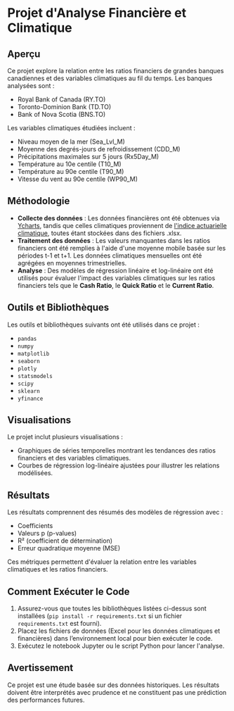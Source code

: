 # Projet d'Analyse Financière et Climatique

## Aperçu
Ce projet explore la relation entre les ratios financiers de grandes banques canadiennes et des variables climatiques au fil du temps. Les banques analysées sont :
- Royal Bank of Canada (RY.TO)
- Toronto-Dominion Bank (TD.TO)
- Bank of Nova Scotia (BNS.TO)

Les variables climatiques étudiées incluent :
- Niveau moyen de la mer (Sea_Lvl_M)
- Moyenne des degrés-jours de refroidissement (CDD_M)
- Précipitations maximales sur 5 jours (Rx5Day_M)
- Température au 10e centile (T10_M)
- Température au 90e centile (T90_M)
- Vitesse du vent au 90e centile (WP90_M)

## Méthodologie
- **Collecte des données** : Les données financières ont été obtenues via [Ycharts](https://ycharts.com/stocks), tandis que celles climatiques proviennent de [l'indice actuarielle climatique](https://actuariesclimateindex.org/home/), toutes étant stockées dans des fichiers .xlsx.
- **Traitement des données** : Les valeurs manquantes dans les ratios financiers ont été remplies à l'aide d'une moyenne mobile basée sur les périodes t-1 et t+1. Les données climatiques mensuelles ont été agrégées en moyennes trimestrielles.
- **Analyse** : Des modèles de régression linéaire et log-linéaire ont été utilisés pour évaluer l'impact des variables climatiques sur les ratios financiers tels que le **Cash Ratio**, le **Quick Ratio** et le **Current Ratio**.

## Outils et Bibliothèques
Les outils et bibliothèques suivants ont été utilisés dans ce projet :
- `pandas`
- `numpy`
- `matplotlib`
- `seaborn`
- `plotly`
- `statsmodels`
- `scipy`
- `sklearn`
- `yfinance`

## Visualisations
Le projet inclut plusieurs visualisations :
- Graphiques de séries temporelles montrant les tendances des ratios financiers et des variables climatiques.
- Courbes de régression log-linéaire ajustées pour illustrer les relations modélisées.

## Résultats
Les résultats comprennent des résumés des modèles de régression avec :
- Coefficients
- Valeurs p (p-values)
- R² (coefficient de détermination)
- Erreur quadratique moyenne (MSE)

Ces métriques permettent d'évaluer la relation entre les variables climatiques et les ratios financiers.

## Comment Exécuter le Code
1. Assurez-vous que toutes les bibliothèques listées ci-dessus sont installées (`pip install -r requirements.txt` si un fichier `requirements.txt` est fourni).
2. Placez les fichiers de données (Excel pour les données climatiques et financières) dans l’environnement local pour bien exécuter le code.
3. Exécutez le notebook Jupyter ou le script Python pour lancer l'analyse.

## Avertissement
Ce projet est une étude basée sur des données historiques. Les résultats doivent être interprétés avec prudence et ne constituent pas une prédiction des performances futures.
